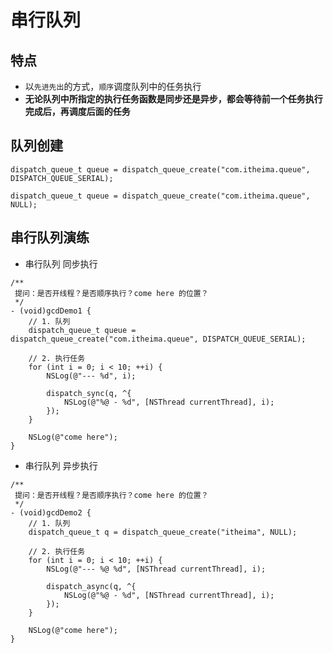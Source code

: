 # 串行队列

## 特点

* 以`先进先出`的方式，`顺序`调度队列中的任务执行
* **无论队列中所指定的执行任务函数是同步还是异步，都会等待前一个任务执行完成后，再调度后面的任务**

## 队列创建

```objc
dispatch_queue_t queue = dispatch_queue_create("com.itheima.queue", DISPATCH_QUEUE_SERIAL);

dispatch_queue_t queue = dispatch_queue_create("com.itheima.queue", NULL);
```

## 串行队列演练

* 串行队列 同步执行

```objc
/**
 提问：是否开线程？是否顺序执行？come here 的位置？
 */
- (void)gcdDemo1 {
    // 1. 队列
    dispatch_queue_t queue = dispatch_queue_create("com.itheima.queue", DISPATCH_QUEUE_SERIAL);

    // 2. 执行任务
    for (int i = 0; i < 10; ++i) {
        NSLog(@"--- %d", i);

        dispatch_sync(q, ^{
            NSLog(@"%@ - %d", [NSThread currentThread], i);
        });
    }

    NSLog(@"come here");
}
```

* 串行队列 异步执行

```objc
/**
 提问：是否开线程？是否顺序执行？come here 的位置？
 */
- (void)gcdDemo2 {
    // 1. 队列
    dispatch_queue_t q = dispatch_queue_create("itheima", NULL);

    // 2. 执行任务
    for (int i = 0; i < 10; ++i) {
        NSLog(@"--- %@ %d", [NSThread currentThread], i);

        dispatch_async(q, ^{
            NSLog(@"%@ - %d", [NSThread currentThread], i);
        });
    }

    NSLog(@"come here");
}
```
